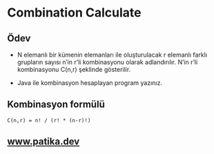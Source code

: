 # Combination Calculate

## Ödev
- N elemanlı bir kümenin elemanları ile oluşturulacak r elemanlı farklı grupların sayısı n’in r’li kombinasyonu olarak adlandırılır. N’in r’li kombinasyonu C(n,r) şeklinde gösterilir.

- Java ile kombinasyon hesaplayan program yazınız.

## Kombinasyon formülü

`C(n,r) = n! / (r! * (n-r)!)`

## www.patika.dev
